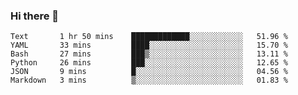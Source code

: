 ### Hi there 👋

<!--START_SECTION:waka-->

```text
Text       1 hr 50 mins    █████████████░░░░░░░░░░░░   51.96 %
YAML       33 mins         ████░░░░░░░░░░░░░░░░░░░░░   15.70 %
Bash       27 mins         ███▒░░░░░░░░░░░░░░░░░░░░░   13.11 %
Python     26 mins         ███░░░░░░░░░░░░░░░░░░░░░░   12.65 %
JSON       9 mins          █░░░░░░░░░░░░░░░░░░░░░░░░   04.56 %
Markdown   3 mins          ▒░░░░░░░░░░░░░░░░░░░░░░░░   01.83 %
```

<!--END_SECTION:waka-->

<!--
**arlenxuzj/arlenxuzj** is a ✨ _special_ ✨ repository because its `README.md` (this file) appears on your GitHub profile.

Here are some ideas to get you started:

- 🔭 I’m currently working on ...
- 🌱 I’m currently learning ...
- 👯 I’m looking to collaborate on ...
- 🤔 I’m looking for help with ...
- 💬 Ask me about ...
- 📫 How to reach me: ...
- 😄 Pronouns: ...
- ⚡ Fun fact: ...
-->
